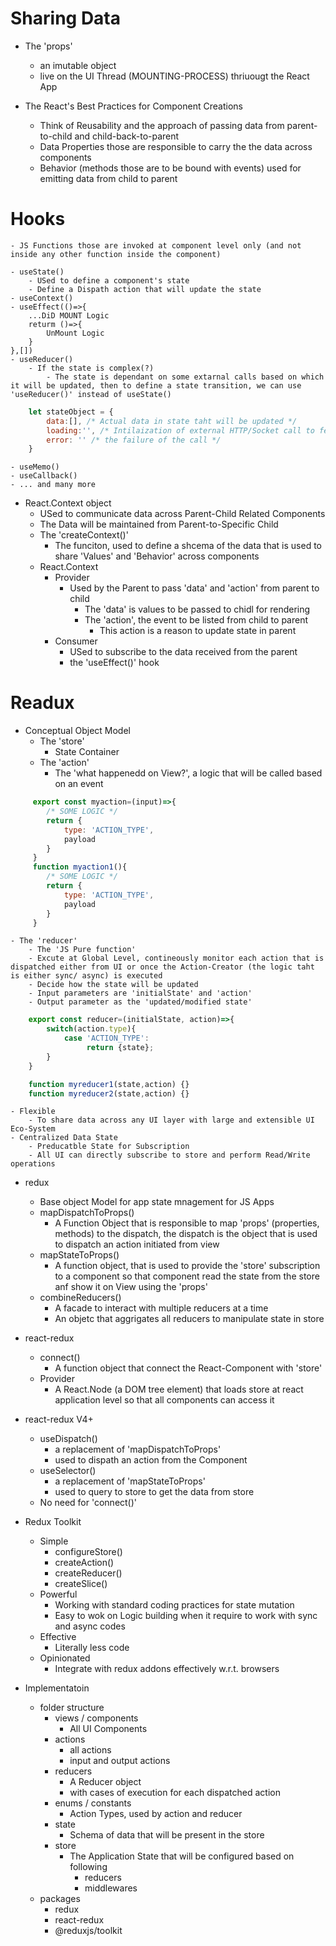 # Sharing Data

- The 'props'
    - an imutable object
    - live on the UI Thread (MOUNTING-PROCESS) thriuougt the React App

- The React's Best Practices for Component Creations
    - Think of Reusability and the approach of passing data from parent-to-child and child-back-to-parent
    - Data Properties those are responsible to carry the the data across components
    - Behavior (methods those are to be bound with events) used for emitting data from child to parent

# Hooks
    - JS Functions those are invoked at component level only (and not inside any other function inside the component)

    - useState()
        - USed to define a component's state
        - Define a Dispath action that will update the state
    - useContext()
    - useEffect(()=>{
        ...DiD MOUNT Logic
        returm ()=>{
            UnMount Logic
        }
    },[])
    - useReducer()
        - If the state is complex(?)
            - The state is dependant on some extarnal calls based on which it will be updated, then to define a state transition, we can use 'useReducer()' instead of useState()
````javascript
    let stateObject = {
        data:[], /* Actual data in state taht will be updated */
        loading:'', /* Intilaization of external HTTP/Socket call to fetch data */
        error: '' /* the failure of the call */
    }
````

    - useMemo()
    - useCallback()
    - ... and many more

- React.Context object
    - USed to communicate data across Parent-Child Related Components
    - The Data will be maintained from Parent-to-Specific Child
    - The 'createContext()'
        - The funciton, used to define a shcema of the data that is used to share 'Values' and 'Behavior' across components
    - React.Context
        - Provider
            - Used by the Parent to pass 'data' and 'action' from parent to child 
                - The 'data' is values to be passed to chidl for rendering
                - The 'action', the event to be listed from child to parent
                    - This action is a reason to update state in parent
        - Consumer        
            - USed to subscribe to the data received from the parent
            - the 'useEffect()' hook  

# Readux

- Conceptual Object Model
    - The 'store'
        - State Container
    - The 'action'
        - The 'what happenedd on View?', a logic that will be called based on an event
````javascript
     export const myaction=(input)=>{
        /* SOME LOGIC */
        return {
            type: 'ACTION_TYPE',
            payload
        }
     }
     function myaction1(){
        /* SOME LOGIC */
        return {
            type: 'ACTION_TYPE',
            payload
        }
     }
````
    - The 'reducer'
        - The 'JS Pure function'
        - Excute at Global Level, contineously monitor each action that is dispatched either from UI or once the Action-Creator (the logic taht is either sync/ async) is executed
        - Decide how the state will be updated
        - Input parameters are 'initialState' and 'action'
        - Output parameter as the 'updated/modified state' 
````javascript
    export const reducer=(initialState, action)=>{
        switch(action.type){
            case 'ACTION_TYPE':
                 return {state};    
        }
    }

    function myreducer1(state,action) {}
    function myreducer2(state,action) {}
````
    - Flexible 
        - To share data across any UI layer with large and extensible UI Eco-System
    - Centralized Data State
        - Preducatble State for Subscription
        - All UI can directly subscribe to store and perform Read/Write operations     

- redux
    - Base object Model for app state mnagement for JS Apps 
    - mapDispatchToProps()
        - A Function Object that is responsible to map 'props' (properties, methods) to the dispatch, the dispatch is the object that is used to dispatch an action initiated from view
    - mapStateToProps()
        - A function object, that is used to provide the 'store' subscription to a component so that component read the state from the store anf show it on View using the 'props' 
    - combineReducers()
        - A facade to interact with multiple reducers at a time
        - An objetc that aggrigates all reducers to manipulate state in store         
- react-redux            
    - connect()
        - A function object that connect the React-Component with 'store'
    - Provider
        - A React.Node (a DOM tree element) that loads store at react application level so that all components can access it     
- react-redux V4+
    - useDispatch() 
        - a replacement of 'mapDispatchToProps'
        - used to dispath an action from the Component
    - useSelector()
        - a replacement of 'mapStateToProps'
        - used to query to store to get the data from store
    - No need for 'connect()'   

- Redux Toolkit
    - Simple
        - configureStore()
        - createAction()
        - createReducer()
        - createSlice()
    - Powerful
        - Working with standard coding practices for state mutation
        - Easy to wok on Logic building when it require to work with sync and async codes
    - Effective
        - Literally less code
    - Opinionated
        - Integrate with redux addons effectively w.r.t. browsers
- Implementatoin
    - folder structure
        - views / components
            - All UI Components
        - actions
            - all actions
            - input and output actions 
        - reducers
            - A Reducer object
            - with cases of execution for each dispatched action
        - enums /  constants
            - Action Types, used by action and reducer
        - state
            - Schema of data that will be present in the store
        - store         
            - The Application State that will be configured based on following
                - reducers
                - middlewares
    - packages
        - redux
        - react-redux
        - @reduxjs/toolkit                


